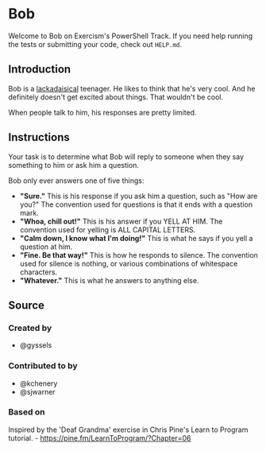 # Bob

Welcome to Bob on Exercism's PowerShell Track.
If you need help running the tests or submitting your code, check out `HELP.md`.

## Introduction

Bob is a [lackadaisical][] teenager.
He likes to think that he's very cool.
And he definitely doesn't get excited about things.
That wouldn't be cool.

When people talk to him, his responses are pretty limited.

[lackadaisical]: https://www.collinsdictionary.com/dictionary/english/lackadaisical

## Instructions

Your task is to determine what Bob will reply to someone when they say something to him or ask him a question.

Bob only ever answers one of five things:

- **"Sure."**
  This is his response if you ask him a question, such as "How are you?"
  The convention used for questions is that it ends with a question mark.
- **"Whoa, chill out!"**
  This is his answer if you YELL AT HIM.
  The convention used for yelling is ALL CAPITAL LETTERS.
- **"Calm down, I know what I'm doing!"**
  This is what he says if you yell a question at him.
- **"Fine. Be that way!"**
  This is how he responds to silence.
  The convention used for silence is nothing, or various combinations of whitespace characters.
- **"Whatever."**
  This is what he answers to anything else.

## Source

### Created by

- @gyssels

### Contributed to by

- @kchenery
- @sjwarner

### Based on

Inspired by the 'Deaf Grandma' exercise in Chris Pine's Learn to Program tutorial. - https://pine.fm/LearnToProgram/?Chapter=06